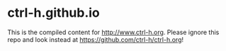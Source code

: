 # ctrl-h.github.io

This is the compiled content for <http://www.ctrl-h.org>. Please ignore this repo and look instead at <https://github.com/ctrl-h/ctrl-h.org>!
